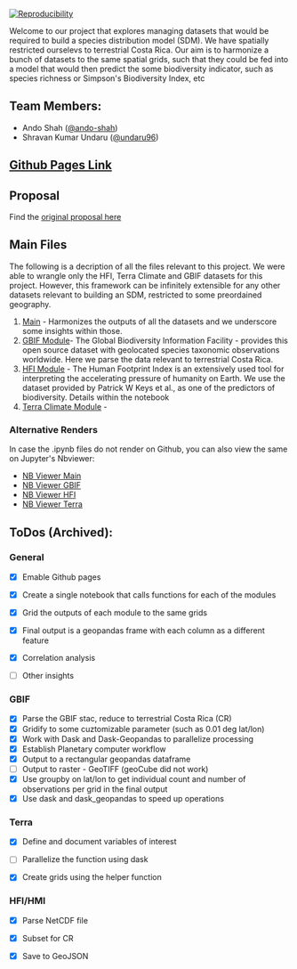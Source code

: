 
[![Reproducibility](https://github.com/espm-288/final-project-team-ando-shravan-final_proj/actions/workflows/main.yml/badge.svg)](ttps://github.com/espm-288/spatial-spatial_ando_shravan/actions/workflows/main.yml)

Welcome to our project that explores managing datasets that would be required to build a species distribution model (SDM). We have spatially restricted ourselevs to terrestrial Costa Rica. Our aim is to harmonize a bunch of datasets to the same spatial grids, such that they could be fed into a model that would then predict the some biodiversity indicator, such as species richness or Simpson's Biodiversity Index, etc

## Team Members:

- Ando Shah ([@ando-shah](https://github.com/ando-shah/))
- Shravan Kumar Undaru ([@undaru96](https://github.com/undaru96))

## [Github Pages Link](https://espm-288.github.io/final-project-team-ando-shravan-final_proj/)

## Proposal
Find the [original proposal here](proposal.md)


## Main Files

The following is a decription of all the files relevant to this project. We were able to wrangle only the HFI, Terra Climate and GBIF datasets for this project. However, this framework can be infinitely extensible for any other datasets relevant to building an SDM, restricted to some preordained geography.

1. [Main](scripts/main.ipynb) - Harmonizes the outputs of all the datasets and we underscore some insights within those.
2. [GBIF Module](scripts/gbif.ipynb)- The Global Biodiversity Information Facility - provides this open source dataset with geolocated species taxonomic observations worldwide. Here we parse the data relevant to terrestrial Costa Rica.
3. [HFI Module](scripts/hfi.ipynb) - The Human Footprint Index is an extensively used tool for interpreting the accelerating pressure of humanity on Earth. We use the dataset provided by Patrick W Keys et al., as one of the predictors of biodiversity. Details within the notebook
4. [Terra Climate Module](scripts/terra.ipynb) - 

### Alternative Renders
In case the .ipynb files do not render on Github, you can also view the same on Jupyter's Nbviewer:
- [NB Viewer Main](https://nbviewer.org/github/espm-288/final-project-team-ando-shravan-final_proj/blob/master/scripts/main.ipynb)
- [NB Viewer GBIF](https://nbviewer.org/github/espm-288/final-project-team-ando-shravan-final_proj/blob/master/scripts/gbif.ipynb)
- [NB Viewer HFI](https://nbviewer.org/github/espm-288/final-project-team-ando-shravan-final_proj/blob/master/scripts/hfi.ipynb)
- [NB Viewer Terra](https://nbviewer.org/github/espm-288/final-project-team-ando-shravan-final_proj/blob/master/scripts/terra.ipynb)


## ToDos (Archived):

### General

- [x] Emable Github pages
- [x] Create a single notebook that calls functions for each of the modules
- [x] Grid the outputs of each module to the same grids
- [x] Final output is a geopandas frame with each column as a different feature
- [x] Correlation analysis
- [ ] Other insights


### GBIF
- [x] Parse the GBIF stac, reduce to terrestrial Costa Rica (CR)
- [x] Gridify to some cuztomizable parameter (such as 0.01 deg lat/lon)
- [x] Work with Dask and Dask-Geopandas to parallelize processing
- [x] Establish Planetary computer workflow
- [x] Output to a rectangular geopandas dataframe
- [ ] Output to raster - GeoTIFF (geoCube did not work)
- [x] Use groupby on lat/lon to get individual count and number of observations per grid in the final output
- [x] Use dask and dask_geopandas to speed up operations

### Terra
- [x] Define and document variables of interest
- [ ] Parallelize the function using dask
- [x] Create grids using the helper function


### HFI/HMI
- [x] Parse NetCDF file
- [x] Subset for CR
- [x] Save to GeoJSON 






